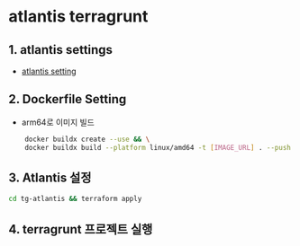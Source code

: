 # atlantis terragrunt

## 1. atlantis settings

- <a href="https://github.com/zkfmapf123/atlantis-fargate"> atlantis setting </a>

## 2. Dockerfile Setting

- arm64로 이미지 빌드

```sh
    docker buildx create --use && \
    docker buildx build --platform linux/amd64 -t [IMAGE_URL] . --push
```

## 3. Atlantis 설정

```sh
cd tg-atlantis && terraform apply
```

## 4. terragrunt 프로젝트 실행
